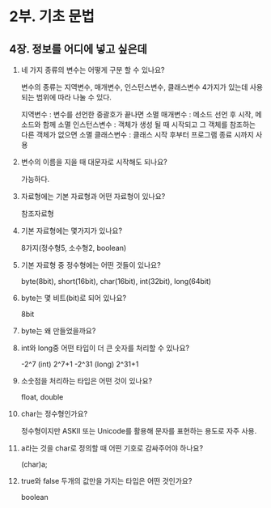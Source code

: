 # 2부. 기초 문법

##    4장. 정보를 어디에 넣고 싶은데

1. 네 가지 종류의 변수는 어떻게 구분 할 수 있나요?

    변수의 종류는 지역변수, 매개변수, 인스턴스변수, 클래스변수 4가지가 있는데 사용되는 범위에 따라 나눌 수 있다.

    지역변수 : 변수를 선언한 중괄호가 끝나면 소멸
    매개변수 : 메소드 선언 후 시작, 메소드와 함께 소멸
    인스턴스변수 : 객체가 생성 될 때 시작되고 그 객체를 참조하는 다른 객체가 없으면 소멸
    클래스변수 : 클래스 시작 후부터 프로그램 종료 시까지 사용

2. 변수의 이름을 지을 때 대문자로 시작해도 되나요?

    가능하다.

3. 자료형에는 기본 자료형과 어떤 자료형이 있나요?

    참조자료형

4. 기본 자료형에는 몇가지가 있나요?

    8가지(정수형5, 소수형2, boolean)

5. 기본 자료형 중 정수형에는 어떤 것들이 있나요?

    byte(8bit), short(16bit), char(16bit), int(32bit), long(64bit)

6. byte는 몇 비트(bit)로 되어 있나요?

    8bit

7. byte는 왜 만들었을까요?

8. int와 long중 어떤 타입이 더 큰 숫자를 처리할 수 있나요?

    -2^7   (int) 2^7+1
    -2^31 (long) 2^31+1

9. 소숫점을 처리하는 타입은 어떤 것이 있나요?

    float, double

10. char는 정수형인가요?

    정수형이지만 ASKII 또는 Unicode를 활용해 문자를 표현하는 용도로 자주 사용.

11. a라는 것을 char로 정의할 때 어떤 기호로 감싸주어야 하나요?

    (char)a;

12. true와 false 두개의 값만을 가지는 타입은 어떤 것인가요?

    boolean